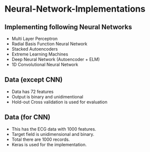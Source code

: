 # Neural-Network-Implementations
## Implementing following Neural Networks
* Multi Layer Perceptron
* Radial Basis Function Neural Network
* Stacked Autoencoders
* Extreme Learning Machines
* Deep Neural Network (Autoencoder + ELM)
* 1D Convolutional Neural Network

## Data (except CNN)
* Data has 72 features
* Output is binary and unidimentional
* Hold-out Cross validation is used for evaluation

## Data (for CNN)
* This has the ECG data with 1000 features.
* Target field is unidimensional and binary.
* Total there are 1000 records.
* Keras is used for the implementation.
